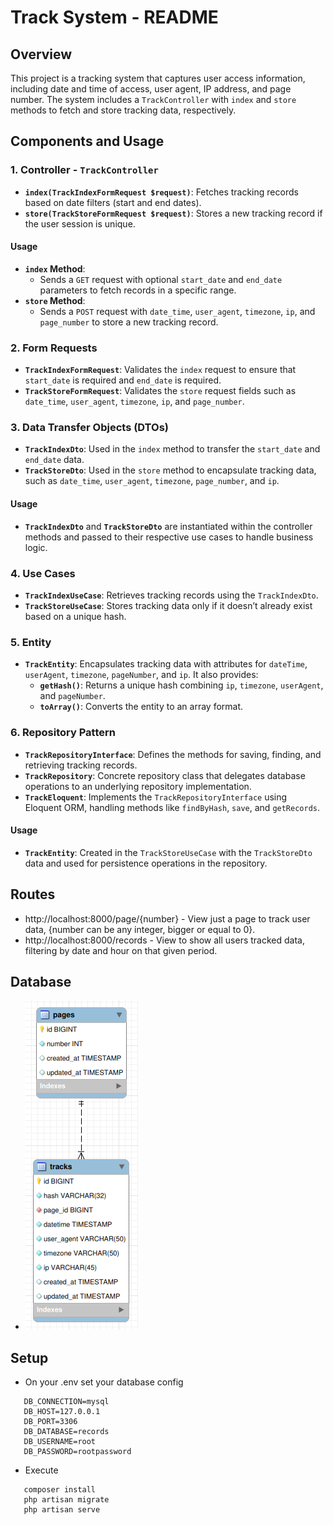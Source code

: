 # Track System - README

## Overview
This project is a tracking system that captures user access information, including date and time of access, user agent, IP address, and page number. The system includes a `TrackController` with `index` and `store` methods to fetch and store tracking data, respectively.

## Components and Usage

### 1. **Controller - `TrackController`**
   - **`index(TrackIndexFormRequest $request)`**: Fetches tracking records based on date filters (start and end dates). 
   - **`store(TrackStoreFormRequest $request)`**: Stores a new tracking record if the user session is unique.

#### Usage
- **`index` Method**:
  - Sends a `GET` request with optional `start_date` and `end_date` parameters to fetch records in a specific range.
- **`store` Method**:
  - Sends a `POST` request with `date_time`, `user_agent`, `timezone`, `ip`, and `page_number` to store a new tracking record.

### 2. **Form Requests**
   - **`TrackIndexFormRequest`**: Validates the `index` request to ensure that `start_date` is required and `end_date` is required.
   - **`TrackStoreFormRequest`**: Validates the `store` request fields such as `date_time`, `user_agent`, `timezone`, `ip`, and `page_number`.

### 3. **Data Transfer Objects (DTOs)**
   - **`TrackIndexDto`**: Used in the `index` method to transfer the `start_date` and `end_date` data.
   - **`TrackStoreDto`**: Used in the `store` method to encapsulate tracking data, such as `date_time`, `user_agent`, `timezone`, `page_number`, and `ip`.

#### Usage
- **`TrackIndexDto`** and **`TrackStoreDto`** are instantiated within the controller methods and passed to their respective use cases to handle business logic.

### 4. **Use Cases**
   - **`TrackIndexUseCase`**: Retrieves tracking records using the `TrackIndexDto`.
   - **`TrackStoreUseCase`**: Stores tracking data only if it doesn’t already exist based on a unique hash.

### 5. **Entity**
   - **`TrackEntity`**: Encapsulates tracking data with attributes for `dateTime`, `userAgent`, `timezone`, `pageNumber`, and `ip`. It also provides:
     - **`getHash()`**: Returns a unique hash combining `ip`, `timezone`, `userAgent`, and `pageNumber`.
     - **`toArray()`**: Converts the entity to an array format.

### 6. **Repository Pattern**
   - **`TrackRepositoryInterface`**: Defines the methods for saving, finding, and retrieving tracking records.
   - **`TrackRepository`**: Concrete repository class that delegates database operations to an underlying repository implementation.
   - **`TrackEloquent`**: Implements the `TrackRepositoryInterface` using Eloquent ORM, handling methods like `findByHash`, `save`, and `getRecords`.


#### Usage
- **`TrackEntity`**: Created in the `TrackStoreUseCase` with the `TrackStoreDto` data and used for persistence operations in the repository.

## Routes

   - http://localhost:8000/page/{number} - View just a page to track user data, {number can be any integer, bigger or equal to 0}.
   - http://localhost:8000/records - View to show all users tracked data, filtering by date and hour on that given period.

## Database
   - ![Database schema](schema.png "Database Schema")

## Setup

   - On your .env set your database config

   ```
      DB_CONNECTION=mysql
      DB_HOST=127.0.0.1
      DB_PORT=3306
      DB_DATABASE=records
      DB_USERNAME=root
      DB_PASSWORD=rootpassword
   ```

   - Execute
   ```
      composer install
      php artisan migrate
      php artisan serve
   ```
